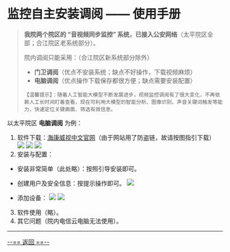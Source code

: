 # 监控自主安装调阅 —— 使用手册

> **我院两个院区的 “音视频同步监控” 系统，已接入公安网络**（太平院区全部；合江院区老系统部分）。
>
> 院内调阅只能采用：（合江院区新系统部分除外）
>
> - **门卫调阅**（优点不安装系统；缺点不好操作，下载视频麻烦）
> - **电脑调阅**（优点操作下载保存都很方便；缺点需要安装配置）
>
> `【温馨提示】：随着人工智能大模型不断发展进步，视频监控调阅有了很大变化，不再依赖人工长时间盯着查看，现在可利用大模型的智能分析、图像识别、声音关键词触发等能力，快速定位关键画面、筛选有效信息。`

以太平院区 **电脑调阅** 为例：

1. 软件下载：<a href="https://www.hikvision.com/cn" target="_blank" rel="noopener noreferrer">海康威视中文官网</a>（由于网站用了防盗链，故请按图指引下载）
![](https://jeiii.cn/img/tpzxwsy/hikvision_1.png)
![](https://jeiii.cn/img/tpzxwsy/hikvision_2.png)
![](https://jeiii.cn/img/tpzxwsy/hikvision_3.png)
1. 安装与配置：
- 安装非常简单（此处略）：按照引导安装即可。
- 创建用户及安全信息：按提示操作即可。
![](https://jeiii.cn/img/tpzxwsy/hikvision_4.png)

- 添加设备：
![](https://jeiii.cn/img/tpzxwsy/hikvision_5.png)
![](https://jeiii.cn/img/tpzxwsy/hikvision_6.png)

3. 软件使用（略）。
4. 其它问题（院内电信云电脑无法使用）。

---

[--== 返回 ==--](../../redirect/redirect_tpzxwsy.html)
